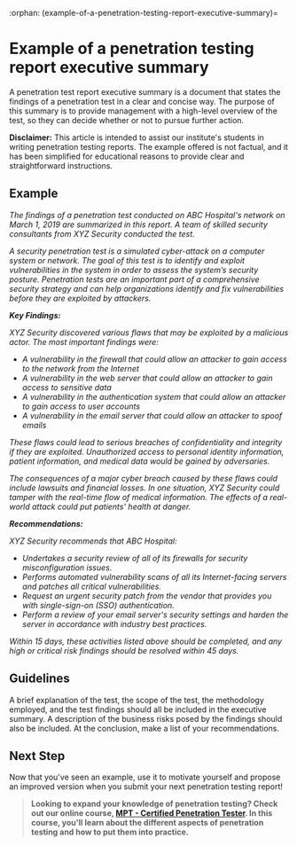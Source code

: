 :orphan:
(example-of-a-penetration-testing-report-executive-summary)=

# Example of a penetration testing report executive summary

A penetration test report executive summary is a document that states the findings of a penetration test in a clear and concise way. The purpose of this summary is to provide management with a high-level overview of the test, so they can decide whether or not to pursue further action.

**Disclaimer:** This article is intended to assist our institute's students in writing penetration testing reports. The example offered is not factual, and it has been simplified for educational reasons to provide clear and straightforward instructions.

## Example

_The findings of a penetration test conducted on ABC Hospital's network on March 1, 2019 are summarized in this report. A team of skilled security consultants from XYZ Security conducted the test._

_A security penetration test is a simulated cyber-attack on a computer system or network. The goal of this test is to identify and exploit vulnerabilities in the system in order to assess the system’s security posture. Penetration tests are an important part of a comprehensive security strategy and can help organizations identify and fix vulnerabilities before they are exploited by attackers._

**_Key Findings:_**

_XYZ Security discovered various flaws that may be exploited by a malicious actor. The most important findings were:_

- _A vulnerability in the firewall that could allow an attacker to gain access to the network from the Internet_
- _A vulnerability in the web server that could allow an attacker to gain access to sensitive data_
- _A vulnerability in the authentication system that could allow an attacker to gain access to user accounts_
- _A vulnerability in the email server that could allow an attacker to spoof emails_

_These flaws could lead to serious breaches of confidentiality and integrity if they are exploited. Unauthorized access to personal identity information, patient information, and medical data would be gained by adversaries._

_The consequences of a major cyber breach caused by these flaws could include lawsuits and financial losses. In one situation, XYZ Security could tamper with the real-time flow of medical information. The effects of a real-world attack could put patients' health at danger._

**_Recommendations:_**

_XYZ Security recommends that ABC Hospital:_

- _Undertakes a security review of all of its firewalls for security misconfiguration issues._
- _Performs automated vulnerability scans of all its Internet-facing servers and patches all critical vulnerabilities._
- _Request an urgent security patch from the vendor that provides you with single-sign-on (SSO) authentication._
- _Perform a review of your email server's security settings and harden the server in accordance with industry best practices._

_Within 15 days, these activities listed above should be completed, and any high or critical risk findings should be resolved within 45 days._

## Guidelines

A brief explanation of the test, the scope of the test, the methodology employed, and the test findings should all be included in the executive summary. A description of the business risks posed by the findings should also be included. At the conclusion, make a list of your recommendations.

## Next Step

Now that you've seen an example, use it to motivate yourself and propose an improved version when you submit your next penetration testing report!

> **Looking to expand your knowledge of penetration testing? Check out our online course, [MPT - Certified Penetration Tester](https://www.mosse-institute.com/certifications/mpt-certified-penetration-tester.html). In this course, you'll learn about the different aspects of penetration testing and how to put them into practice.**

